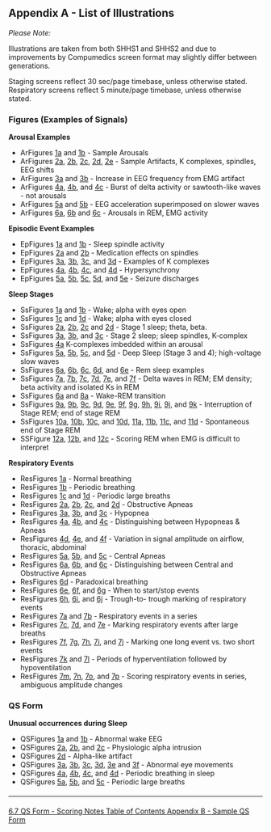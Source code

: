 ## Appendix A - List of Illustrations

_Please Note:_

Illustrations are taken from both SHHS1 and SHHS2 and due to improvements by Compumedics screen format may slightly differ between generations.

Staging screens reflect 30 sec/page timebase, unless otherwise stated.
Respiratory screens reflect 5 minute/page timebase, unless otherwise stated.


### Figures (Examples of Signals)

**Arousal Examples**

- ArFigures [1a](:images_path:/a/ar1a.jpg?inline=1) and [1b](:images_path:/a/ar1b.jpg?inline=1) - Sample Arousals
- ArFigures [2a](:images_path:/a/ar2a.jpg?inline=1), [2b](:images_path:/a/ar2b.jpg?inline=1), [2c](:images_path:/a/ar2c.jpg?inline=1), [2d](:images_path:/a/ar2d.jpg?inline=1), [2e](:images_path:/a/ar2e.jpg?inline=1) - Sample Artifacts, K complexes, spindles, EEG shifts
- ArFigures [3a](:images_path:/a/ar3a.jpg?inline=1) and [3b](:images_path:/a/ar3b.jpg?inline=1) - Increase in EEG frequency from EMG artifact
- ArFigures [4a](:images_path:/a/ar4a.jpg?inline=1), [4b](:images_path:/a/ar4b.jpg?inline=1), and [4c](:images_path:/a/ar4c.jpg?inline=1) - Burst of delta activity or sawtooth-like waves - not arousals
- ArFigures [5a](:images_path:/a/ar5a.jpg?inline=1) and [5b](:images_path:/a/ar5b.jpg?inline=1) - EEG acceleration superimposed on slower waves
- ArFigures [6a](:images_path:/a/ar6a.jpg?inline=1), [6b](:images_path:/a/ar6b.jpg?inline=1) and [6c](:images_path:/a/ar6c.jpg?inline=1) - Arousals in REM, EMG activity


**Episodic Event Examples**

- EpFigures [1a](:images_path:/e/ep1a.jpg?inline=1) and [1b](:images_path:/e/ep1b.jpg?inline=1) - Sleep spindle activity
- EpFigures [2a](:images_path:/e/ep2a.jpg?inline=1) and [2b](:images_path:/e/ep2b.jpg?inline=1) - Medication effects on spindles
- EpFigures [3a](:images_path:/e/ep3a.jpg?inline=1), [3b](:images_path:/e/ep3b.jpg?inline=1), [3c](:images_path:/e/ep3c.jpg?inline=1), and [3d](:images_path:/e/ep3d.jpg?inline=1) - Examples of K complexes
- EpFigures [4a](:images_path:/e/ep4a.jpg?inline=1), [4b](:images_path:/e/ep4b.jpg?inline=1), [4c](:images_path:/e/ep4c.jpg?inline=1), and [4d](:images_path:/e/ep4d.jpg?inline=1) - Hypersynchrony
- EpFigures [5a](:images_path:/e/ep5a.jpg?inline=1), [5b](:images_path:/e/ep5b.jpg?inline=1), [5c](:images_path:/e/ep5c.jpg?inline=1), [5d](:images_path:/e/ep5d.jpg?inline=1), and [5e](:images_path:/e/ep5e.jpg?inline=1) - Seizure discharges


**Sleep Stages**

- SsFigures [1a](:images_path:/s/ss1a.jpg?inline=1) and [1b](:images_path:/s/ss1b.jpg?inline=1) - Wake; alpha with eyes open
- SsFigures [1c](:images_path:/s/ss1c.jpg?inline=1) and [1d](:images_path:/s/ss1d.jpg?inline=1) - Wake; alpha with eyes closed
- SsFigures [2a](:images_path:/s/ss2a.jpg?inline=1), [2b](:images_path:/s/ss2b.jpg?inline=1), [2c](:images_path:/s/ss2c.jpg?inline=1) and [2d](:images_path:/s/ss2d.jpg?inline=1) - Stage 1 sleep; theta, beta.
- SsFigures [3a](:images_path:/s/ss3a.jpg?inline=1), [3b](:images_path:/s/ss3b.jpg?inline=1), and [3c](:images_path:/s/ss3c.jpg?inline=1) - Stage 2 sleep; sleep spindles, K-complex
- SsFigures [4a](:images_path:/s/ss4a.jpg?inline=1) K-complexes imbedded within an arousal
- SsFigures [5a](:images_path:/s/ss5a.jpg?inline=1), [5b](:images_path:/s/ss5b.jpg?inline=1), [5c](:images_path:/s/ss5c.jpg?inline=1), and [5d](:images_path:/s/ss5d.jpg?inline=1) - Deep Sleep (Stage 3 and 4); high-voltage slow waves
- SsFigures [6a](:images_path:/s/ss6a.jpg?inline=1), [6b](:images_path:/s/ss6b.jpg?inline=1), [6c](:images_path:/s/ss6c.jpg?inline=1), [6d](:images_path:/s/ss6d.jpg?inline=1), and [6e](:images_path:/s/ss6e.jpg?inline=1) - Rem sleep examples
- SsFigures [7a](:images_path:/s/ss7a.jpg?inline=1), [7b](:images_path:/s/ss7b.jpg?inline=1), [7c](:images_path:/s/ss7c.jpg?inline=1), [7d](:images_path:/s/ss7d.jpg?inline=1), [7e](:images_path:/s/ss7e.jpg?inline=1), and [7f](:images_path:/s/ss7f.jpg?inline=1) - Delta waves in REM; EM density;  beta activity and isolated  Ks in REM
- SsFigures [6a](:images_path:/s/ss6a.jpg?inline=1) and [8a](:images_path:/s/ss8a.jpg?inline=1) - Wake-REM transition
- SsFigures [9a](:images_path:/s/ss9a.jpg?inline=1), [9b](:images_path:/s/ss9b.jpg?inline=1), [9c](:images_path:/s/ss9c.jpg?inline=1), [9d](:images_path:/s/ss9d.jpg?inline=1), [9e](:images_path:/s/ss9e.jpg?inline=1), [9f](:images_path:/s/ss9f.jpg?inline=1), [9g](:images_path:/s/ss9g.jpg?inline=1), [9h](:images_path:/s/ss9h.jpg?inline=1), [9i](:images_path:/s/ss9i.jpg?inline=1), [9j](:images_path:/s/ss9j.jpg?inline=1), and [9k](:images_path:/s/ss9k.jpg?inline=1) - Interruption of Stage REM; end of stage REM
- SsFigures [10a](:images_path:/s/ss10a.jpg?inline=1), [10b](:images_path:/s/ss10b.jpg?inline=1), [10c](:images_path:/s/ss10c.jpg?inline=1), and [10d](:images_path:/s/ss10d.jpg?inline=1), [11a](:images_path:/s/ss11a.jpg?inline=1), [11b](:images_path:/s/ss11b.jpg?inline=1), [11c](:images_path:/s/ss11c.jpg?inline=1), and [11d](:images_path:/s/ss11d.jpg?inline=1) - Spontaneous end of Stage REM
- SSFigure [12a](:images_path:/s/ss12a.jpg?inline=1), [12b](:images_path:/s/ss12b.jpg?inline=1), and [12c](:images_path:/s/ss12c.jpg?inline=1) - Scoring REM when EMG is difficult to interpret

**Respiratory Events**

- ResFigures [1a](:images_path:/r/re1a.jpg?inline=1) - Normal breathing
- ResFigures [1b](:images_path:/r/re1b.jpg?inline=1) - Periodic breathing
- ResFigures [1c](:images_path:/r/re1c.jpg?inline=1) and [1d](:images_path:/r/re1d.jpg?inline=1) - Periodic large breaths
- ResFigures [2a](:images_path:/r/re2a.jpg?inline=1), [2b](:images_path:/r/re2b.jpg?inline=1), [2c](:images_path:/r/re2c.jpg?inline=1), and [2d](:images_path:/r/re2d.jpg?inline=1) - Obstructive Apneas
- ResFigures [3a](:images_path:/r/re3a.jpg?inline=1), [3b](:images_path:/r/re3b.jpg?inline=1), and [3c](:images_path:/r/re3c.jpg?inline=1) - Hypopnea
- ResFigures [4a](:images_path:/r/re4a.jpg?inline=1), [4b](:images_path:/r/re4b.jpg?inline=1), and [4c](:images_path:/r/re4c.jpg?inline=1) - Distinguishing between Hypopneas & Apneas
- ResFigures [4d](:images_path:/r/re4d.jpg?inline=1), [4e](:images_path:/r/re4e.jpg?inline=1), and [4f](:images_path:/r/re4f.jpg?inline=1) - Variation in signal amplitude on airflow, thoracic, abdominal
- ResFigures [5a](:images_path:/r/re5a.jpg?inline=1), [5b](:images_path:/r/re5b.jpg?inline=1), and [5c](:images_path:/r/re5c.jpg?inline=1) - Central Apneas
- ResFigures [6a](:images_path:/r/re6a.jpg?inline=1), [6b](:images_path:/r/re6b.jpg?inline=1), and [6c](:images_path:/r/re6c.jpg?inline=1) - Distinguishing between Central and Obstructive Apneas
- ResFigures [6d](:images_path:/r/re6d.jpg?inline=1) -  Paradoxical breathing
- ResFigures [6e](:images_path:/r/re6e.jpg?inline=1), [6f](:images_path:/r/re6f.jpg?inline=1), and [6g](:images_path:/r/re6g.jpg?inline=1) - When to start/stop events
- ResFigures [6h](:images_path:/r/re6h.jpg?inline=1), [6i](:images_path:/r/re6i.jpg?inline=1), and [6j](:images_path:/r/re6j.jpg?inline=1) - Trough-to- trough marking of respiratory events
- ResFigures [7a](:images_path:/r/re7a.jpg?inline=1) and [7b](:images_path:/r/re7b.jpg?inline=1) - Respiratory events in a series
- ResFigures [7c](:images_path:/r/re7c.jpg?inline=1), [7d](:images_path:/r/re7d.jpg?inline=1), and [7e](:images_path:/r/re7e.jpg?inline=1) - Marking respiratory events after large breaths
- ResFigures [7f](:images_path:/r/re7f.jpg?inline=1), [7g](:images_path:/r/re7g.jpg?inline=1), [7h](:images_path:/r/re7h.jpg?inline=1), [7i](:images_path:/r/re7i.jpg?inline=1), and [7j](:images_path:/r/re7j.jpg?inline=1) - Marking one long event vs. two short events
- ResFigures [7k](:images_path:/r/re7k.jpg?inline=1) and [7l](:images_path:/r/re7l.jpg?inline=1) - Periods of hyperventilation followed by hypoventilation
- ResFigures [7m](:images_path:/r/re7m.jpg?inline=1), [7n](:images_path:/r/re7n.jpg?inline=1), [7o](:images_path:/r/re7o.jpg?inline=1), and [7p](:images_path:/r/re7p.jpg?inline=1) - Scoring respiratory events in series, ambiguous amplitude changes

### QS Form

**Unusual occurrences during Sleep**

- QSFigures [1a](:images_path:/q/qs1a.jpg?inline=1) and [1b](:images_path:/q/qs1b.jpg?inline=1) - Abnormal wake EEG
- QSFigures [2a](:images_path:/q/qs2a.jpg?inline=1), [2b](:images_path:/q/qs2b.jpg?inline=1), and [2c](:images_path:/q/qs2c.jpg?inline=1) - Physiologic alpha intrusion
- QSFigures [2d](:images_path:/q/qs2d.jpg?inline=1) - Alpha-like artifact
- QSFigures [3a](:images_path:/q/qs3a.jpg?inline=1), [3b](:images_path:/q/qs3b.jpg?inline=1), [3c](:images_path:/q/qs3c.jpg?inline=1), [3d](:images_path:/q/qs3d.jpg?inline=1), [3e](:images_path:/q/qs3e.jpg?inline=1) and [3f](:images_path:/q/qs3f.jpg?inline=1) - Abnormal eye movements
- QSFigures [4a](:images_path:/q/qs4a.jpg?inline=1), [4b](:images_path:/q/qs4b.jpg?inline=1), [4c](:images_path:/q/qs4c.jpg?inline=1), and [4d](:images_path:/q/qs4d.jpg?inline=1) - Periodic breathing in sleep
- QSFigures [5a](:images_path:/q/qs5a.jpg?inline=1), [5b](:images_path:/q/qs5b.jpg?inline=1), and [5c](:images_path:/q/qs5c.jpg?inline=1) - Periodic large breaths

<hr class="soften" style="margin-top: 20px;margin-bottom: 20px;"/>

<div class="center">
<div class="btn-group">
  <a href=":pages_path:/mop/6-70-mop-qs-form-scoring-notes.md" class="btn btn-default">
    <span class="glyphicon glyphicon-chevron-left"></span>
    6.7 QS Form - Scoring Notes
  </a>

  <a href=":pages_path:/mop/6-00-mop-toc.md" class="btn btn-default">
    <span class="glyphicon glyphicon-chevron-up"></span>
    Table of Contents
  </a>

  <a href=":pages_path:/mop/6-AB-mop-sample-qs-form.md" class="btn btn-success">
    Appendix B - Sample QS Form
    <span class="glyphicon glyphicon-chevron-right"></span>
  </a>
</div>
</div>
